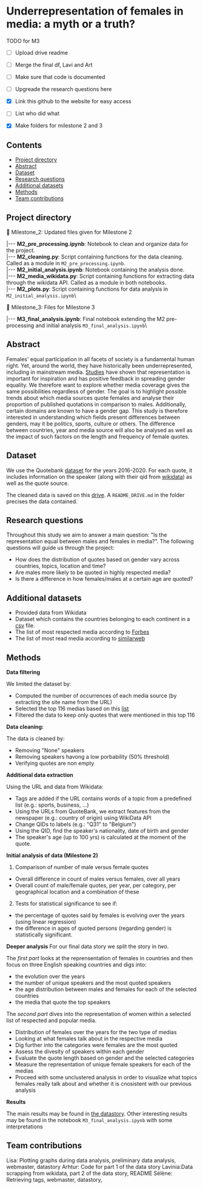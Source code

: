 # Underrepresentation of females in media: a myth or a truth?


TODO for M3 
- [ ] Upload drive readme
- [ ] Merge the final df, Lavi and Art 
- [ ] Make sure that code is documented
- [ ] Upgreade the research questions here
- [x] Link this github to the website for easy access
- [ ] List who did what 
- [x] Make folders for milestone 2 and 3


## Contents

* [Project directory](#project-directory)
* [Abstract](#abstract)
* [Dataset](#dataset)
* [Research questions](#research-questions)
* [Additional datasets](#additional-datasets)
* [Methods](#methods)
* [Team contributions](#team-contributions)


## Project directory 
:file_folder: Milestone_2: Updated files given for Milestone 2

  |--- **M2_pre_processing.ipynb**: Notebook to clean and organize data for the project.\
  |--- **M2_cleaning.py**: Script containing functions for the data cleaning. Called as a module in `M2_pre_processing.ipynb`.\
  |--- **M2_initial_analysis.ipynb**: Notebook containing the analysis done.\
  |--- **M2_media_wikidata.py**: Script containing functions for extracting data through the wikidata API. Called as a module in both notebooks.\
  |--- **M2_plots.py**: Script containing functions for data analysis in `M2_initial_analysis.ipynb`\

:file_folder: Milestone_3: Files for Milestone 3

  |--- **M3_final_analysis.ipynb**: Final notebook extending the M2 pre-processing and initial analysis `M3_final_analysis.ipynb`\

## Abstract 

Females' equal participation in all facets of society is a fundamental human right. Yet, around the world, they have historically been underrepresented, including in mainstream media. [Studies](https://www.tandfonline.com/doi/full/10.1080/23257962.2016.1260445) have shown that representation is important for inspiration and has positive feedback in spreading gender equality. We therefore want to explore whether media coverage gives the same possibilities regardless of gender.
The goal is to highlight possible trends about which media sources quote females and analyse their proportion of published quotations in comparison to males. Additionally, certain domains are known to have a gender gap. This study is therefore interested in understanding which fields present differences between genders, may it be politics, sports, culture or others. The difference between countries, year and media source will also be analysed as well as the impact of such factors on the length and frequency of female quotes.

## Dataset

We use the Quotebank [dataset](https://zenodo.org/record/4277311) for the years 2016-2020. For each quote, it includes information on the speaker (along with their qid from [wikidata](https://www.wikidata.org/wiki/Wikidata:Main_Page)) as well as the quote source.

The cleaned data is saved on this [drive](https://drive.google.com/drive/folders/1bP67GGJyPXD7bCr5c6f7O2fM40AWpXJN?usp=sharing). A `README_DRIVE.md` in the folder precises the data contained.

## Research questions 

Throughout this study we aim to answer a main question: "Is the representation equal between males and females in media?". The following questions will guide us through the project:

- How does the distribution of quotes based on gender vary across countries, topics, location and time?
- Are males more likely to be quoted in highly respected media?
- Is there a difference in how females/males at a certain age are quoted?


## Additional datasets

- Provided data from Wikidata 
- Dataset which contains the countries belonging to each continent in a [csv](https://github.com/dbouquin/IS_608/blob/master/NanosatDB_munging/Countries-Continents.csv) file. 
- The list of most respected media according to [Forbes](https://www.forbes.com/sites/berlinschoolofcreativeleadership/2017/02/01/10-journalism-brands-where-you-will-find-real-facts-rather-than-alternative-facts/?sh=1c18e04de9b5)
- The list of most read media according to [similarweb](https://www.similarweb.com/top-websites/category/news-and-media/)

## Methods 

**Data filtering**

We limited the dataset by:
- Computed the number of occurrences of each media source (by extracting the site name from the URL)
- Selected the top 116 medias based on this [list](https://www.4imn.com/top200/)
- Filtered the data to keep only quotes that were mentioned in this top 116

**Data cleaning:**

The data is cleaned by: 
- Removing "None" speakers 
- Removing speakers havong a low porbability (50% threshold)
- Verifying quotes are non empty 

**Additional data extraction**

Using the URL and data from Wikidata: 
- Tags are added if the URL contains words of a topic from a predefined list (e.g.: sports, business, ...)
- Using the URLs from QuoteBank, we extract features from the newspaper (e.g.: country of origin) using WikiData API
- Change QIDs to labels (e.g.: "Q31" to "Belgium")
- Using the QID, find the speaker's nationality, date of birth and gender
- The speaker's age (up to 100 yrs) is calculated at the moment of the quote.

**Initial analysis of data (Milestone 2)**

1. Comparison of number of male versus female quotes
- Overall difference in count of males versus females, over all years 
- Overall count of male/female quotes, per year, per category, per geographical location and a combination of these

2. Tests for statistical significance to see if:
- the percentage of quotes said by females is evolving over the years (using linear regression)
- the difference in ages of quoted persons (regarding gender) is statistically significant.

**Deeper analysis**
For our final data story we split the story in *two*. 

The *first part* looks at the reprensentation of females in countries and then focus on three English speaking countries and digs into:
- the evolution over the years
- the number of unique speakers and the most quoted speakers
- the age distribution between males and females for each of the selected countries
- the media that quote the top speakers

The *second part* dives into the representation of women within a selected list of respected and popular media. 
- Distribution of females over the years for the two type of medias
- Looking at what females talk about in the respective media
- Dig further into the categories were females are the most quoted 
- Assess the divesity of speakers within each gender
- Evaluate the quote length based on gender and the selected categories
- Measure the representation of unique female speakers for each of the medias 
- Proceed with some unclustered analysis in order to visualize what topics females really talk about and whether it is cnosistent with our previous analysis


**Results**

The main results may be found in [the datastory](https://lisalrt.github.io/females-in-media/).
Other interesting results may be found in the notebook `M3_final_analysis.ipynb` with some interpretations



## Team contributions 

Lisa: Plotting graphs during data analysis, preliminary data analysis, webmaster, datastory
Arhtur: Code for part 1 of the data story
Lavinia:Data scrapping from wikidata, part 2 of the data story, README
Sélène: Retrieving tags, webmaster, datastory, 


